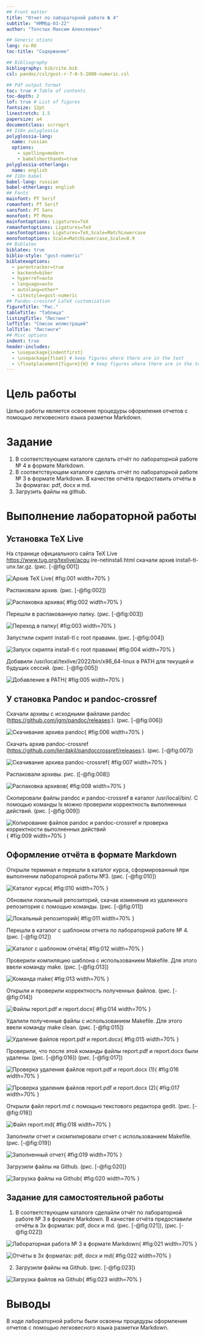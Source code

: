 ```yaml
---
## Front matter
title: "Отчет по лабораторной работе № 4"
subtitle: "НММбд-03-22"
author: "Толстых Максим Алексеевич"

## Generic otions
lang: ru-RU
toc-title: "Содержание"

## Bibliography
bibliography: bib/cite.bib
csl: pandoc/csl/gost-r-7-0-5-2008-numeric.csl

## Pdf output format
toc: true # Table of contents
toc-depth: 2
lof: true # List of figures
fontsize: 12pt
linestretch: 1.5
papersize: a4
documentclass: scrreprt
## I18n polyglossia
polyglossia-lang:
  name: russian
  options:
	- spelling=modern
	- babelshorthands=true
polyglossia-otherlangs:
  name: english
## I18n babel
babel-lang: russian
babel-otherlangs: english
## Fonts
mainfont: PT Serif
romanfont: PT Serif
sansfont: PT Sans
monofont: PT Mono
mainfontoptions: Ligatures=TeX
romanfontoptions: Ligatures=TeX
sansfontoptions: Ligatures=TeX,Scale=MatchLowercase
monofontoptions: Scale=MatchLowercase,Scale=0.9
## Biblatex
biblatex: true
biblio-style: "gost-numeric"
biblatexoptions:
  - parentracker=true
  - backend=biber
  - hyperref=auto
  - language=auto
  - autolang=other*
  - citestyle=gost-numeric
## Pandoc-crossref LaTeX customization
figureTitle: "Рис."
tableTitle: "Таблица"
listingTitle: "Листинг"
lofTitle: "Список иллюстраций"
lolTitle: "Листинги"
## Misc options
indent: true
header-includes:
  - \usepackage{indentfirst}
  - \usepackage{float} # keep figures where there are in the text
  - \floatplacement{figure}{H} # keep figures where there are in the text
---
```


# Цель работы

Целью работы является освоение процедуры оформления отчетов с помощью
легковесного языка разметки Markdown.

# Задание

1. В соответствующем каталоге сделать отчёт по лабораторной работе № 4
в формате Markdown.
2. В соответствующем каталоге сделать отчёт по лабораторной работе № 3
в формате Markdown. В качестве отчёта предоставить отчёты
в 3х форматах: pdf, docx и md.
3. Загрузить файлы на github.


# Выполнение лабораторной работы

## Установка TeX Live

На странице официального сайта TeX Live https://www.tug.org/texlive/acqu
ire-netinstall.html скачали архив install-tl-unx.tar.gz. (рис. [-@fig:001])

![Архив TeX Live](image/1.png){ #fig:001 width=70% }

Распаковали архив. (рис. [-@fig:002])

![Распаковка архива](image/2.png){ #fig:002 width=70% }

Перешли в распакованную папку. (рис. [-@fig:003])

![Переход в папку](image/3.png){ #fig:003 width=70% }

Запустили скрипт install-tl c root правами. (рис. [-@fig:004])

![Запуск скрипта install-tl c root правами](image/4.png){ #fig:004 width=70% }

Добавили /usr/local/texlive/2022/bin/x86_64-linux в PATH для текущей и будущих сессий.
(рис. [-@fig:005])

![Добавление в PATH](image/5.png){ #fig:005 width=70% }


## У становка Pandoc и pandoc-crossref

Скачали архивы с исходными файлами pandoc (https://github.com/jgm/pandoc/releases:).
(рис. [-@fig:006])

![Скачивание архива pandoc](image/6.png){ #fig:006 width=70% }

Скачать архив pandoc-crossref (https://github.com/lierdakil/pandoccrossref/releases:).
(рис. [-@fig:007])

![Скачивание архива pandoc-crossref](image/7.png){ #fig:007 width=70% }

Распаковали архивы. рис. ([-@fig:008])

![Распаковка архивов](image/8.png){ #fig:008 width=70% }

Скопировали файлы pandoc и pandoc-crossref в каталог /usr/local/bin/.
С помощью команды ls можно проверили корректность выполненных действий. (рис. [-@fig:009])

![Копирование файлов pandoc и pandoc-crossref и проверка корректности выполненных действий](image/9.png){ #fig:009 width=70% }

## Оформление отчёта в формате Markdown

Открыли терминал и перешли в каталог курса, сформированный при выполнении лабораторной
работы №3. (рис. [-@fig:010])

![Каталог курса](image/10.png){ #fig:010 width=70% }

Обновили локальный репозиторий, скачав изменения из удаленного репозитория с помощью
команды. (рис. [-@fig:011])

![Локальный репозиторий](image/11.png){ #fig:011 width=70% }

Перешли в каталог с шаблоном отчета по лабораторной работе № 4. (рис. [-@fig:012])

![Каталог с шаблоном отчёта](image/12.png){ #fig:012 width=70% }

Проверили компиляцию шаблона с использованием Makefile. Для этого ввели команду make.
(рис. [-@fig:013])

![Команда make](image/13.png){ #fig:013 width=70% }

Открыли и проверили корректность полученных файлов. (рис. [-@fig:014])

![Файлы report.pdf и report.docx](image/14.png){ #fig:014 width=70% }

Удалили полученные файлы с использованием Makefile. Для этого ввели команду make clean.
(рис. [-@fig:015])

![Удаление файлов report.pdf и report.docx](image/15.png){ #fig:015 width=70% }

Проверили, что после этой команды файлы report.pdf и report.docx были удалены.
(рис. [-@fig:016]) (рис. [-@fig:017])

![Проверка удаления файлов report.pdf и report.docx (1)](image/16.png){ #fig:016 width=70% }

![Проверка удаления файлов report.pdf и report.docx (2)](image/17.png){ #fig:017 width=70% }

Открыли файл report.md c помощью текстового редактора gedit. (рис. [-@fig:018])

![Файл report.md](image/18.png){ #fig:018 width=70% }

Заполнили отчет и скомпилировали отчет с использованием Makefile. (рис. [-@fig:019])

![Заполненный отчет](image/19.png){ #fig:019 width=70% }

Загрузили файлы на Github. (рис. [-@fig:020])

![Загрузка файлы на Github](image/20.png){ #fig:020 width=70% }

## Задание для самостоятельной работы

1. В соответствующем каталоге сделайли отчёт по лабораторной работе № 3
в формате Markdown. В качестве отчёта предоставили отчёты
в 3х форматах: pdf, docx и md. (рис. [-@fig:021]), (рис. [-@fig:022])

![Лабораторная работа № 3 в формате Markdown](image/21.png){ #fig:021 width=70% }

![Отчёты в 3х форматах: pdf, docx и md](image/22.png){ #fig:022 width=70% }

2. Загрузили файлы на Github. (рис. [-@fig:023])

![Загрузка файлов на Github](image/23.png){ #fig:023 width=70% }

# Выводы

В ходе лабораторной работы были освоены процедуры оформления отчетов с помощью
легковесного языка разметки Markdown.


